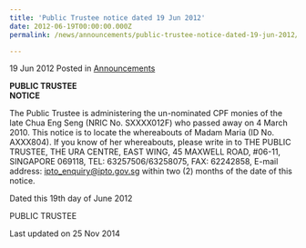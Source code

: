 ```yaml
---
title: 'Public Trustee notice dated 19 Jun 2012'
date: 2012-06-19T00:00:00.000Z
permalink: /news/announcements/public-trustee-notice-dated-19-jun-2012/

---
```



19 Jun 2012 Posted in [Announcements](/news/announcements)


**PUBLIC TRUSTEE**  
**NOTICE**

The Public Trustee is administering the un-nominated CPF monies of the late Chua Eng Seng (NRIC No. SXXXX012F) who passed away on 4 March 2010. This notice is to locate the whereabouts of Madam Maria (ID No. AXXX804). If you know of her whereabouts, please write in to THE PUBLIC TRUSTEE, THE URA CENTRE, EAST WING, 45 MAXWELL ROAD, #06-11, SINGAPORE 069118, TEL: 63257506/63258075, FAX: 62242858, E-mail address: <ipto_enquiry@ipto.gov.sg> within two (2) months of the date of this notice.
 
Dated this 19th day of June 2012
 
PUBLIC TRUSTEE


<p class="right-side-updated">Last updated on 25 Nov 2014</p> 
